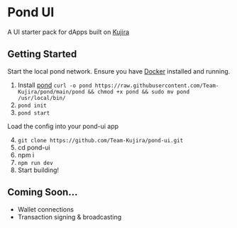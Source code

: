 # Pond UI

A UI starter pack for dApps built on [Kujira](https://github.com/Team-Kujira/core)

## Getting Started

Start the local pond network. Ensure you have [Docker](http://docker.com) installed and running.

1. Install [pond](https://github.com/Team-Kujira/pond) `curl -o pond https://raw.githubusercontent.com/Team-Kujira/pond/main/pond && chmod +x pond && sudo mv pond /usr/local/bin/`
2. `pond init`
3. `pond start`

Load the config into your pond-ui app

4. `git clone https://github.com/Team-Kujira/pond-ui.git`
5. cd pond-ui
6. npm i
7. `npm run dev`
8. Start building!

## Coming Soon...

- Wallet connections
- Transaction signing & broadcasting
